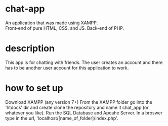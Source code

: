 # chat-app
An application that was made using XAMPP.<br />
Front-end of pure HTML, CSS, and JS.
Back-end of PHP.

# description
This app is for chatting with friends.
The user creates an account and there has to be another user account for this application to work.

# how to set up
Download XAMPP (any version 7+)
From the XAMPP folder go into the 'htdocs' dir and create clone the repository and name it chat_app (or whatever you like).
Run the SQL Database and Apcahe Server.
In a broswer type in the url, 'localhost/[name_of_folder]/index.php'.
